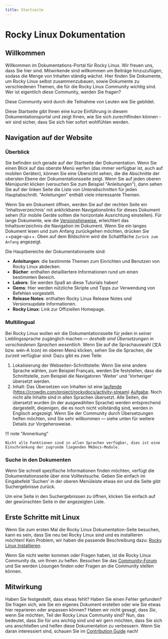 ```yaml
---
title: Startseite
---
```


# Rocky Linux Dokumentation

## Willkommen

Willkommen im Dokumentations-Portal für Rocky Linux. Wir freuen uns, dass Sie hier sind. Mitwirkende sind willkommen um Beiträge hinzuzufügen, sodass die Menge von Inhalten ständig wächst. Hier finden Sie Dokumente, um Rocky Linux selbst zusammenzubauen, sowie Dokumente zu verschiedenen Themen, die für die Rocky Linux Community wichtig sind. Wer ist eigentlich diese Community, werden Sie fragen?

Diese Community wird durch die Teilnahme von Leuten wie Sie gebildet.

Diese Startseite gibt Ihnen eine kurze Einführung in diesem Dokumentationsportal und zeigt Ihnen, wie Sie sich zurechtfinden können - wir sind sicher, dass Sie sich hier sofort wohlfühlen werden.

## Navigation auf der Website

### Überblick

Sie befinden sich gerade auf der Startseite der Dokumentation. Wenn Sie einen Blick auf das oberste Menü werfen (das immer verfügbar ist, auch auf mobilen Geräten), können Sie eine Übersicht sehen, die die Abschnitte der obersten Ebene der Dokumentationsseite zeigt. Wenn Sie auf jeden oberen Menüpunkt klicken (versuchen Sie zum Beispiel "Anleitungen"), dann sehen Sie auf der linken Seite die Liste von *Unterabschnitten* für jeden Hauptabschnitt. "Anleitungen" enthält viele interessante Themen.

Wenn Sie ein Dokument öffnen, werden Sie auf der rechten Seite ein 'Inhaltsverzeichnis' mit anklickbaren Navigationslinks für dieses Dokument sehen (für mobile Geräte sollten die horizontale Ausrichtung einstellen). Für lange Dokumente, wie die [Versionshinweise](release_notes/8_8.md), erleichtert das Inhaltsverzeichnis die Navigation im Dokument. Wenn Sie ein langes Dokument lesen und zum Anfang zurückgehen möchten, drücken Sie ++page-up++. Oben auf dem Bildschirm wird die Schaltfläche `Zurück zum Anfang` angezeigt.

Die Hauptbereiche der Dokumentationseite sind:

* **Anleitungen**: die bestimmte Themen zum Einrichten und Benutzen von Rocky Linux abdecken.
* **Bücher**: enthalten detailliertere Informationen rund um einen bestimmten Bereich.
* **Labors**: Sie werden Spaß an diese Tutorials haben!
* **Gems**: Hier werden nützliche Skripte und Tipps zur Verwendung von Befehlen vorgestellt.
* **Release Notes**: enthalten Rocky Linux Release Notes und Versionsupdate Informationen.
* **Rocky Linux**: Link zur Offiziellen Homepage.

### Multilingual

Bei Rocky Linux wollen wir die Dokumentationsseite für jeden in seiner Lieblingssprache zugänglich  machen —  *deshalb sind Übersetzungen in verschiedenen Sprachen wesentlich*. Wenn Sie auf die Sprachauswahl (文A bzw. wén-A Icon) im oberen Menü klicken, sehen Sie die Sprachen, die zurzeit verfügbar sind: Dazu gibt es zwei Teile:

1. Lokalisierung der Webseiten-Schnittstelle: Wenn Sie eine andere Sprache wählen, zum Beispiel Français, werden Sie feststellen, dass die Schnittstelle, zum Beispiel die Navigatoren 'Weiter' und 'Vorheriger' übersetzt werden.
1. Inhalt: Das Übersetzen von Inhalten ist eine [laufende](https://crowdin.com/project/rockydocs/activity-stream) (https://crowdin.com/project/rockydocs/activity-stream) [Aufgabe](https://crowdin.com/project/rockydocs). Noch nicht alle Inhalte sind in allen Sprachen übersetzt. Alle Seiten, die übersetzt wurden (in der ausgewählten Sprache) werden entsprechend dargestellt, diejenigen, die es noch nicht vollständig sind, werden in Englisch angezeigt. Wenn Sie der Community durch Übersetzungen helfen möchten, sind Sie sehr willkommen — siehe unten für weitere Details zur Vorgehensweise.

!!! note "Anmerkung"

    Nicht alle Funktionen sind in allen Sprachen verfügbar, dies ist eine Einschränkung der zugrunde liegenden MkDocs-Module.

### Suche in den Dokumenten

Wenn Sie schnell spezifische Informationen finden möchten, verfügt die Dokumentationsseite über eine Volltextsuche. Geben Sie einfach im Eingabefeld 'Suchen' in der oberen Menüleiste etwas ein und die Seite gibt Suchergebnisse zurück.

Um eine Seite in den Suchergebnissen zu öffnen, klicken Sie einfach auf der gewünschten Seite in der angezeigten Liste.

## Erste Schritte mit Linux

Wenn Sie zum ersten Mal die Rocky Linux Dokumentation-Seite besuchen, kann es sein, dass Sie neu bei Rocky Linux sind und es installieren möchten! Kein Problem, wir haben die passende Beschreibung dazu: [Rocky Linux Installieren](guides/installation.md).

Wenn Sie nicht weiter kommen oder Fragen haben, ist die Rocky Linux Community da, um Ihnen zu helfen. Besuchen Sie das [Community-Forum](https://forums.rockylinux.org) und Sie werden Lösungen finden oder Fragen an die Community stellen können.

## Mitwirkung

Haben Sie festgestellt, dass etwas fehlt? Haben Sie einen Fehler gefunden? Sie fragen sich, wie Sie ein eigenes Dokument erstellen oder wie Sie etwas hier reparieren oder anpassen können? Haben wir nicht gesagt, dass *Sie*, wenn Sie möchten, Teil der Rocky Linux Community sind? Nun, das bedeutet, dass *Sie* für uns wichtig sind und wir gern möchten, dass Sie sich uns anschließen und helfen diese Dokumentation zu verbessern. Wenn Sie daran interessiert sind, schauen Sie im [Contribution Guide](https://github.com/rocky-linux/documentation/blob/main/README.md) nach!
